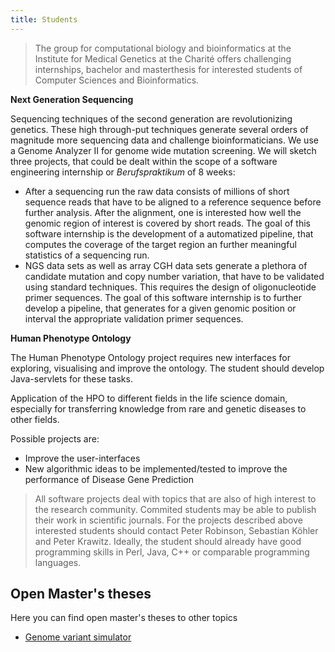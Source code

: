 ```yaml
---
title: Students
---
```



>The group for computational biology and bioinformatics at the Institute for Medical Genetics at the Charité offers challenging internships, bachelor and masterthesis for interested students of Computer Sciences and Bioinformatics.


**Next Generation Sequencing**

Sequencing techniques of the second generation are revolutionizing genetics. These high through-put techniques generate several orders of magnitude more sequencing data and challenge bioinformaticians. We use a Genome Analyzer II for genome wide mutation screening.
We will sketch three projects, that could be dealt within the scope of a software engineering internship or *Berufspraktikum* of 8 weeks:

 * After a sequencing run the raw data consists of millions of short sequence reads that have to be aligned to a reference sequence before further analysis. After the alignment, one is interested how well the genomic region of interest is covered by short reads. The goal of this software internship is the development of a automatized pipeline, that computes the coverage of the target region an further meaningful statistics of a sequencing run.
 * NGS data sets as well as array CGH  data sets generate a plethora of candidate mutation and copy number variation, that have to be validated using standard techniques. This requires the design of oligonucleotide primer sequences. The goal of this software internship is to further develop a pipeline, that generates for a given genomic position or interval the appropriate validation primer sequences.



**Human Phenotype Ontology**

The Human Phenotype Ontology project requires new interfaces for exploring, visualising and improve the ontology. The student should develop Java-servlets for these tasks.

Application of the HPO to different fields in the life science domain, especially for transferring knowledge from rare and genetic diseases to other fields.

Possible projects are:

 * Improve the user-interfaces
 * New algorithmic ideas to be implemented/tested to improve the performance of Disease Gene Prediction
 
 
 >All software projects deal with topics that are also of high interest to the research community. Commited students may be able to publish their work in scientific journals. For the projects described above interested students should contact Peter Robinson, Sebastian Köhler and Peter Krawitz. Ideally, the student should already have good programming skills in Perl, Java, C++ or comparable programming languages.

## Open Master's theses

Here you can find open master's theses to other topics

* [Genome variant simulator](master_simulator.html)

